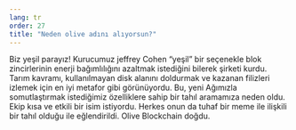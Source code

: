 ```yaml
---
lang: tr
order: 27
title: "Neden olive adını alıyorsun?"
---
```


Biz yeşil parayız! Kurucumuz jeffrey Cohen “yeşil” bir seçenekle blok zincirlerinin enerji bağımlılığını azaltmak istediğini bilerek şirketi kurdu. Tarım kavramı, kullanılmayan disk alanını doldurmak ve kazanan filizleri izlemek için en iyi metafor gibi görünüyordu. Bu, yeni Ağımızla somutlaştırmak istediğimiz özelliklere sahip bir tahıl aramamıza neden oldu. Ekip kısa ve etkili bir isim istiyordu. Herkes onun da tuhaf bir meme ile ilişkili bir tahıl olduğu ile eğlendirildi. Olive Blockchain doğdu.
